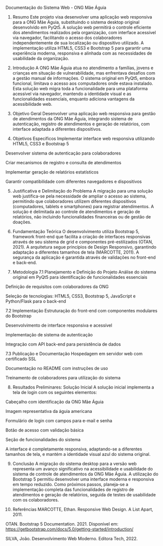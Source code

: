 Documentação do Sistema Web - ONG Mãe Águia
1. Resumo
Este projeto visa desenvolver uma aplicação web responsiva para a ONG Mãe Águia, substituindo o sistema desktop original desenvolvido em PyQt5. A solução web permitirá o controle eficiente dos atendimentos realizados pela organização, com interface acessível via navegador, facilitando o acesso dos colaboradores independentemente de sua localização ou dispositivo utilizado. A implementação utiliza HTML5, CSS3 e Bootstrap 5 para garantir uma experiência moderna, responsiva e alinhada com as necessidades de usabilidade da organização.

2. Introdução
A ONG Mãe Águia atua no atendimento a famílias, jovens e crianças em situação de vulnerabilidade, mas enfrentava desafios com a gestão manual de informações. O sistema original em PyQt5, embora funcional, limitava o acesso aos computadores onde estava instalado. Esta solução web migra toda a funcionalidade para uma plataforma acessível via navegador, mantendo a identidade visual e as funcionalidades essenciais, enquanto adiciona vantagens da acessibilidade web.

3. Objetivo Geral
Desenvolver uma aplicação web responsiva para gestão de atendimentos da ONG Mãe Águia, integrando sistema de autenticação, registro de atendimentos e geração de relatórios, com interface adaptada a diferentes dispositivos.

4. Objetivos Específicos
Implementar interface web responsiva utilizando HTML5, CSS3 e Bootstrap 5

Desenvolver sistema de autenticação para colaboradores

Criar mecanismos de registro e consulta de atendimentos

Implementar geração de relatórios estatísticos

Garantir compatibilidade com diferentes navegadores e dispositivos

5. Justificativa e Delimitação do Problema
A migração para uma solução web justifica-se pela necessidade de ampliar o acesso ao sistema, permitindo que colaboradores utilizem diferentes dispositivos (computadores, tablets e smartphones) para registrar atendimentos. A solução é delimitada ao controle de atendimentos e geração de relatórios, não incluindo funcionalidades financeiras ou de gestão de doações.

6. Fundamentação Teórica
O desenvolvimento utiliza Bootstrap 5, framework front-end que facilita a criação de interfaces responsivas através de seu sistema de grid e componentes pré-estilizados (OTAN, 2021). A arquitetura segue princípios de Design Responsivo, garantindo adaptação a diferentes tamanhos de tela (MARCOTTE, 2011). A segurança da aplicação é garantida através de validações no front-end e back-end.

7. Metodologia
7.1 Planejamento e Definição do Projeto
Análise do sistema original em PyQt5 para identificação de funcionalidades essenciais

Definição de requisitos com colaboradores da ONG

Seleção de tecnologias: HTML5, CSS3, Bootstrap 5, JavaScript e Python/Flask para o back-end

7.2 Implementação
Estruturação do front-end com componentes modulares do Bootstrap

Desenvolvimento de interface responsiva e acessível

Implementação de sistema de autenticação

Integração com API back-end para persistência de dados

7.3 Publicação e Documentação
Hospedagem em servidor web com certificado SSL

Documentação no README com instruções de uso

Treinamento de colaboradores para utilização do sistema

8. Resultados Preliminares: Solução Inicial
A solução inicial implementa a tela de login com os seguintes elementos:

Cabeçalho com identificação da ONG Mãe Águia

Imagem representativa da águia americana

Formulário de login com campos para e-mail e senha

Botão de acesso com validação básica

Seção de funcionalidades do sistema

A interface é completamente responsiva, adaptando-se a diferentes tamanhos de tela, e mantém a identidade visual azul do sistema original.

9. Conclusão
A migração do sistema desktop para a versão web representa um avanço significativo na acessibilidade e usabilidade do sistema de controle de atendimentos da ONG Mãe Águia. A utilização do Bootstrap 5 permitiu desenvolver uma interface moderna e responsiva em tempo reduzido. Como próximos passos, planeja-se a implementação completa das funcionalidades de registro de atendimentos e geração de relatórios, seguida de testes de usabilidade com os colaboradores.

10. Referências
MARCOTTE, Ethan. Responsive Web Design. A List Apart, 2011.

OTAN. Bootstrap 5 Documentation. 2021. Disponível em: https://getbootstrap.com/docs/5.0/getting-started/introduction/

SILVA, João. Desenvolvimento Web Moderno. Editora Tech, 2022.
